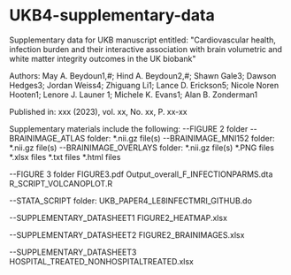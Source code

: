 # UKB4-supplementary-data
Supplementary data for UKB manuscript entitled: "Cardiovascular health, infection burden and their interactive association with brain volumetric and white matter integrity outcomes in the UK biobank"

Authors:
May A. Beydoun1,#; Hind A. Beydoun2,#; Shawn Gale3;  Dawson Hedges3; Jordan Weiss4; Zhiguang Li1; Lance D. Erickson5; Nicole Noren Hooten1; Lenore J. Launer 1; Michele K. Evans1; Alan B. Zonderman1


Published in: xxx (2023), vol. xx, No. xx, P. xx-xx

Supplementary materials include the following:
--FIGURE 2 folder
  --BRAINIMAGE_ATLAS folder: *.nii.gz file(s)
  --BRAINIMAGE_MNI152 folder: *.nii.gz file(s)
  --BRAINIMAGE_OVERLAYS folder: *.nii.gz file(s)
*.PNG files
*.xlsx files
*.txt files
*.html files

--FIGURE 3 folder
   FIGURE3.pdf
   Output_overall_F_INFECTIONPARMS.dta
   R_SCRIPT_VOLCANOPLOT.R

--STATA_SCRIPT folder: UKB_PAPER4_LE8INFECTMRI_GITHUB.do

--SUPPLEMENTARY_DATASHEET1
   FIGURE2_HEATMAP.xlsx

--SUPPLEMENTARY_DATASHEET2
   FIGURE2_BRAINIMAGES.xlsx

--SUPPLEMENTARY_DATASHEET3
   HOSPITAL_TREATED_NONHOSPITALTREATED.xlsx
